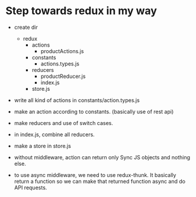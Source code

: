 # Step towards redux in my way

- create dir

  - redux
    - actions
      - productActions.js
    - constants
      - actions.types.js
    - reducers
      - productReducer.js
      - index.js
    - store.js

- write all kind of actions in constants/action.types.js

- make an action according to constants. (basically use of rest api)

- make reducers and use of switch cases.

- in index.js, combine all reducers.

- make a store in store.js

- without middleware, action can return only Sync JS objects and nothing else.

- to use async middleware, we need to use redux-thunk. It basically return a function so we can make that returned function async and do API requests.
